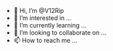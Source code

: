 - 👋 Hi, I’m @V12Rip
- 👀 I’m interested in ...
- 🌱 I’m currently learning ...
- 💞️ I’m looking to collaborate on ...
- 📫 How to reach me ...

<!---
V12Rip/V12Rip is a ✨ special ✨ repository because its `README.md` (this file) appears on your GitHub profile.
You can click the Preview link to take a look at your changes.
--->

